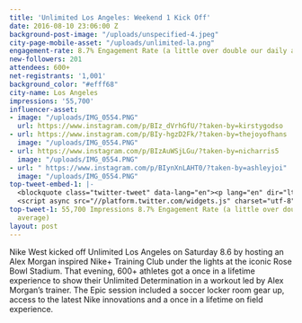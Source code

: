 ```yaml
---
title: 'Unlimited Los Angeles: Weekend 1 Kick Off'
date: 2016-08-10 23:06:00 Z
background-post-image: "/uploads/unspecified-4.jpeg"
city-page-mobile-asset: "/uploads/unlimited-la.png"
engagement-rate: 8.7% Engagement Rate (a little over double our daily average)
new-followers: 201
attendees: 600+
net-registrants: '1,001'
background_color: "#efff68"
city-name: Los Angeles
impressions: '55,700'
influencer-asset:
- image: "/uploads/IMG_0554.PNG"
  url: https://www.instagram.com/p/BIz_dVrhGfU/?taken-by=kirstygodso
- url: https://www.instagram.com/p/BIy-hgzD2Fk/?taken-by=thejoyofhans
  image: "/uploads/IMG_0554.PNG"
- url: https://www.instagram.com/p/BIzAuWSjLGu/?taken-by=nicharris5
  image: "/uploads/IMG_0554.PNG"
- url: " https://www.instagram.com/p/BIynXnLAHT0/?taken-by=ashleyjoi"
  image: "/uploads/IMG_0554.PNG"
top-tweet-embed-1: |-
  <blockquote class="twitter-tweet" data-lang="en"><p lang="en" dir="ltr">Rally your squad. <a href="https://twitter.com/hashtag/NTC?src=hash">#NTC</a> meets at the Pasadena Rose Bowl, 8.6. Book: <a href="https://t.co/JaTi2liFxI">https://t.co/JaTi2liFxI</a> <a href="https://twitter.com/hashtag/justdoit?src=hash">#justdoit</a> <a href="https://t.co/D0QyizLjn1">pic.twitter.com/D0QyizLjn1</a></p>&mdash; Nike Los Angeles (@NikeLA) <a href="https://twitter.com/NikeLA/status/761339420154949633">August 4, 2016</a></blockquote>
  <script async src="//platform.twitter.com/widgets.js" charset="utf-8"></script>
top-tweet-1: 55,700 Impressions 8.7% Engagement Rate (a little over double our daily
  average)
layout: post
---
```


Nike West kicked off Unlimited Los Angeles on Saturday 8.6 by hosting an Alex Morgan inspired Nike+ Training Club under the lights at the iconic Rose Bowl Stadium. That evening, 600+ athletes got a once in a lifetime experience to show their Unlimited Determination in a workout led by Alex Morgan’s trainer. The Epic session included a soccer locker room gear up, access to the latest Nike innovations and a once in a lifetime on field experience. 
